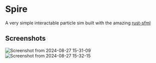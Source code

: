 # Spire
A very simple interactable particle sim built with the amazing [rust-sfml](https://github.com/jeremyletang/rust-sfml/tree/master)

## Screenshots
![Screenshot from 2024-08-27 15-31-09](https://github.com/user-attachments/assets/daf52ae0-6aa9-4c9f-8030-a82fd2ea93d8)
![Screenshot from 2024-08-27 15-32-15](https://github.com/user-attachments/assets/ed17957f-60c4-4ada-a9a9-e3e18c396690)
